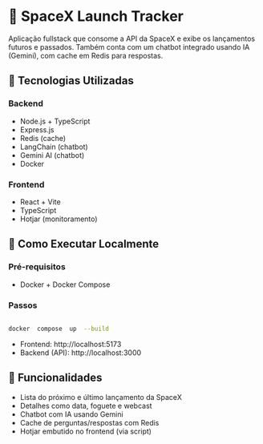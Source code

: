 # 🚀 SpaceX Launch Tracker  

Aplicação fullstack que consome a API da SpaceX e exibe os lançamentos futuros e passados. Também conta com um chatbot integrado usando IA (Gemini), com cache em Redis para respostas.

## 🧱 Tecnologias Utilizadas

### Backend

- Node.js + TypeScript
- Express.js
- Redis (cache)
- LangChain (chatbot)
- Gemini AI (chatbot)
- Docker  

### Frontend

- React + Vite
- TypeScript
- Hotjar (monitoramento)

## 🚀 Como Executar Localmente

### Pré-requisitos

- Docker + Docker Compose

### Passos

```bash

docker  compose  up  --build

```

- Frontend: http://localhost:5173
- Backend (API): http://localhost:3000

## 🧪 Funcionalidades

- Lista do próximo e último lançamento da SpaceX
- Detalhes como data, foguete e webcast
- Chatbot com IA usando Gemini
- Cache de perguntas/respostas com Redis
- Hotjar embutido no frontend (via script)
